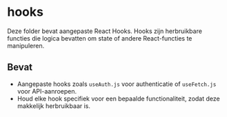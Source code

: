 # hooks

Deze folder bevat aangepaste React Hooks. Hooks zijn herbruikbare functies die logica bevatten om state of andere React-functies te manipuleren.

## Bevat
- Aangepaste hooks zoals `useAuth.js` voor authenticatie of `useFetch.js` voor API-aanroepen.
- Houd elke hook specifiek voor een bepaalde functionaliteit, zodat deze makkelijk herbruikbaar is.

